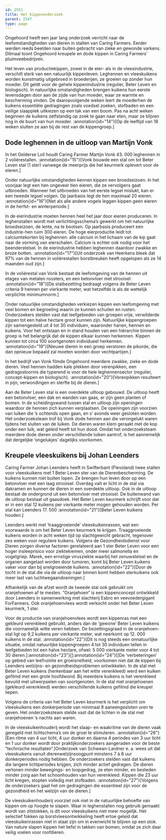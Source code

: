 ```yaml
---
id: 2551
title: Het kippenonderzoek
parent: 2547
type: page
---
```

Ongehoord heeft een jaar lang onderzoek verricht naar de leefomstandigheden van dieren in stallen van Caring Farmers. Eerder werden reeds beelden naar buiten gebracht van zieke en gewonde varkens. Ditmaal toont Ongehoord kreupele en dode kippen in Caring Farmers’ pluimveebedrijven.

Het leven van productiekippen, zowel in de eier- als in de vleesindustrie, verschilt sterk van een natuurlijk kippenleven. Leghennen en vleeskuikens worden kunstmatig uitgebroed in broederijen, ze groeien op zonder hun moeder. Dit geldt voor de gehele kippenindustrie (regulier, Beter Leven en biologisch). In natuurlijke omstandigheden brengen kuikens hun eerste levensdagen door aan de zijde van hun moeder, waar ze warmte en bescherming vinden. De daaropvolgende weken leert de moederhen de kuikens essentiële gedragingen zoals voedsel zoeken, stofbaden en een veilige slaapplek uitkiezen op een tak van een boom. Pas na acht weken beginnen de kuikens zelfstandig op zoek te gaan naar eten, maar ze blijven nog in de buurt van hun moeder. :annotation{id="14"}[Op de leeftijd van 18 weken sluiten ze aan bij de rest van de kippengroep.]

## Dode leghennen in de uitloop van Martijn Vonk

In het Gelderse Loil houdt Caring Farmer Martijn Vonk 43. 000 leghennen in 2 volièrestallen. :annotation{id="15"}[Vonk bouwde een stal om tot Beter Leven stal (1 ster) vanwege de meerprijs die het keurmerk oplevert voor de eieren.]

Onder natuurlijke omstandigheden kennen kippen een broedseizoen. In het voorjaar legt een hen ongeveer tien eieren, die ze vervolgens gaat uitbroeden. Wanneer het uitbroeden van het eerste legsel mislukt, kan er een tweede legsel volgen. Op jaarbasis legt de hen maximaal 20 eieren. :annotation{id="16"}[Net als alle andere vogels leggen kippen geen eieren in de herfst- en winterperiode.]

In de eierindustrie moeten hennen heel het jaar door eieren produceren. In leghenstallen wordt met verlichtingsschema’s gewerkt om het natuurlijke broedseizoen, de lente, na te bootsen. Op jaarbasis produceert een industrie-hen ruim 300 eieren. De hoge eierproductie leidt tot calciumtekorten bij leghennen: alle calcium in het lichaam van de kip gaat naar de vorming van eierschalen. Calcium is echter ook nodig voor het beenderstelsel. In de eierindustrie hebben leghennen daardoor zwakke en broze botten. :annotation{id="17"}[Uit onderzoek van Heerkens bleek dat 97% van de hennen in volièrestallen borstbreuken heeft opgelopen als ze 14 maanden oud zijn.]

In de volièrestal van Vonk bestaat de leefomgeving van de hennen uit etages van metalen roosters, en een betonvloer met strooisel. :annotation{id="18"}[De stalbezetting bedraagt volgens de Beter Leven criteria 9 hennen per vierkante meter, wat hetzelfde is als de wettelijk verplichte minimumnorm.]

Onder natuurlijke omstandigheden verkiezen kippen een leefomgeving met veel bomen en begroeiing waarin ze kunnen schuilen en rusten. Onderzoekers stelden vast dat leefgebieden van groepen vrije, verwilderde kippen tot een halve hectare groot kunnen zijn. Natuurlijke kippengroepen zijn samengesteld uit 4 tot 30 individuen, waaronder hanen, hennen en kuikens. Voor het ontstaan en in stand houden van een hiërarchie binnen de groep is het belangrijk dat de kippen elkaar kunnen herkennen. Kippen kunnen tot circa 100 soortgenoten individueel herkennen. :annotation{id="19"}[Nieuwe dieren in een groep verstoren de pikorde, die dan opnieuw bepaald zal moeten worden door vechtpartijen.]

In het bedrijf van Vonk filmde Ongehoord meerdere zwakke, zieke en dode dieren. Veel hennen hadden kale plekken door verenpikken, een gedragsstoornis die typerend is voor de hele leghennensector (regulier, concept-kippen en biologisch). :annotation{id="20"}[Verenpikken resulteert in pijn, verwondingen en sterfte bij de dieren.]

Aan de Beter Leven stal is een overdekte uitloop gebouwd. De uitloop heeft een betonvloer, een dak en wanden van gaas, er zijn geen planten of bomen. In de scheidingswand tussen stal en uitloop zijn openingen waardoor de hennen zich kunnen verplaatsen. De openingen zijn voorzien van luiken die ’s ochtends open gaan, en s’ avonds weer gesloten worden. Het onderzoeksteam trof bij Vonk dode hennen aan die verongelukt waren tijdens het sluiten van de luiken. De dieren waren klem geraakt met de kop onder een luik, wat geleid heeft tot hun dood. Omdat het onderzoeksteam meerdere dode dieren onder verschillende luiken aantrof, is het aannemelijk dat dergelijke ‘ongelukjes’ dagelijks voorkomen.

## Kreupele vleeskuikens bij Johan Leenders

Caring Farmer Johan Leenders heeft in Swifterbant (Flevoland) twee stallen voor vleeskuikens met 1 Beter Leven ster van de Dierenbescherming. De kuikens kunnen niet buiten lopen. Ze brengen hun leven door op een betonvloer met een laag strooisel. Overdag valt er licht in de stal via dakramen en kunnen de dieren in een overdekte uitloop. Ook in de uitloop bestaat de ondergrond uit een betonvloer met strooisel. De buitenwand van de uitloop bestaat uit gaasdoek. Het Beter Leven keurmerk schrijft voor dat er in een stal 12 kuikens per vierkante meter mogen gehouden worden. Per stal kan Leenders 17. 500 :annotation{id="21"}[Beter Leven kuikens houden.]

Leenders werkt met ‘traaggroeiende’ vleeskuikenrassen, wat een voorwaarde is om het Beter Leven keurmerk te krijgen. Traaggroeiende kuikens worden in acht weken tijd op slachtgewicht gebracht, tegenover zes weken voor reguliere kuikens. Volgens de Gezondheidsdienst voor Dieren zorgen diverse factoren gerelateerd aan 1 ster Beter Leven voor een hoger insleeprisico voor ziektekiemen, onder meer salmonella en vogelgriep. Marek, een ernstige virusziekte waarbij het zenuwstelsel en de organen aangetast worden door tumoren, komt bij Beter Leven kuikens vaker voor dan bij snelgroeiende kuikens. :annotation{id="22"}[Door de tocht in de stal die via de uitloop naar binnen komt hebben sterkuikens ook meer last van luchtwegaandoeningen.]

Afhankelijk van de afzet wordt de tweede stal ook gebruikt om oranjehoenen af te mesten. “Oranjehoen” is een kippenconcept ontwikkeld door Leenders in samenwerking met slachterij Esbro en veevoedergigant ForFarmers. Ook oranjehoenvlees wordt verkocht onder het Beter Leven keurmerk, 1 ster.

Voor de productie van oranjehoenvlees wordt een kippenras met een gekleurd verenkleed gebruikt, anders dan de ‘gewone’ Beter Leven kuikens die voornamelijk witte veren hebben. De bezettingsgraad in de oranjehoen-stal ligt op 9,2 kuikens per vierkante meter, wat neerkomt op 12. 000 kuikens in de stal. :annotation{id="22"}[Dit is nog steeds een onnatuurlijke situatie, omdat natuurlijke kippengroepen 4 tot 30 individuen tellen in leefgebieden tot een halve hectare, ofwel: 5 000 vierkante meter voor 4 tot 30 dieren.]:annotation{id="23"}[]:annotation{id="24"}[]De ‘verbeteringen’ op gebied van leefruimte en groeisnelheid, voorkomen niet dat de kippen bij Leenders welzijns- en gezondheidsproblemen ontwikkelen. In de stal met Beter Leven kuikens (herkenbaar aan het witte verenkleed) werd een kuiken gefilmd met een grote hoofdwond. Bij meerdere kuikens is het verenkleed bevuild met uitwerpselen van soortgenoten. In de stal met oranjehoenen (gekleurd verenkleed) werden verschillende kuikens gefilmd die kreupel liepen.

Volgens de criteria van het Beter Leven keurmerk is het verplicht om vleeskuikens een donkerperiode van minimaal 8 aaneengesloten uren te geven. Het onderzoeksteam stelde vast dat de lichten in de stal met oranjehoenen ’s nachts aan waren.

In de vleeskuikenhouderij wordt het slaap- en waakritme van de dieren vaak geregeld met lichtschema’s om de groei te stimuleren. :annotation{id="26"}[Een ritme van 4 uur licht, 4 uur donker en daarna 4 periodes van 3 uur licht en 1 uur donker wordt door praktijkonderzoekers aangeraden voor de beste “technische resultaten”.]Onderzoek van Schwean-Lardner e. a. wees uit dat vleeskuikens vanuit dierenwelzijnsoogpunt minstens 7 à 8 uur donkerperiodes nodig hebben. De onderzoekers stelden vast dat kuikens die langere lichtperiodes krijgen, zich minder actief gedragen. De dieren vertonen minder bewegings- en loopgedrag, ze eten minder, en besteden minder zorg aan het schoonhouden van hun verenkleed. Kippen die 23 uur licht kregen, stopten volledig met stofbaden. :annotation{id="27"}[Volgens de onderzoekers gaat het om gedragingen die essentieel zijn voor de gezondheid en het welzijn van de dieren.]

De vleeskuikenhouderij voorziet ook niet in de natuurlijke behoefte van kippen om op hoogte te slapen. Waar in leghenstallen nog gebruik gemaakt wordt van zitstokken, is dit voor vleeskuikens niet meer mogelijk. Het selectief fokken op borstvleesontwikkeling heeft ertoe geleid dat vleeskuikenrassen niet in staat zijn om in evenwicht te blijven op een stok. Van nature slapen kippen het liefst in takken van bomen, omdat ze zich daar veilig voelen voor roofdieren.